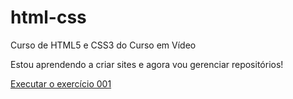 # html-css
 Curso de HTML5 e CSS3 do Curso em Vídeo

 Estou aprendendo a criar sites e agora vou gerenciar repositórios!

 <a href="C:\Users\Notebook\Documents\Curso em Vídeo\HTML5 e CSS3\estudos\html-css\exercícios">Executar o exercício 001</a>
